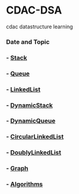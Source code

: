 # CDAC-DSA
cdac datastructure learning
	
### Date and Topic

### - [Stack](https://github.com/Hrishi2520/CDAC-DSA/tree/main/DS-Learning/Stack)
### - [Queue](https://github.com/Hrishi2520/CDAC-DSA/tree/main/DS-Learning/Queue) 
### - [LinkedList](https://github.com/Hrishi2520/CDAC-DSA/tree/main/DS-Learning/LinkedList)
### - [DynamicStack](https://github.com/Hrishi2520/CDAC-DSA/tree/main/DS-Learning/LinkedList/DynamicStack)
### - [DynamicQueue](https://github.com/Hrishi2520/CDAC-DSA/tree/main/DS-Learning/LinkedList/DynamicQueue)
### - [CircularLinkedList](https://github.com/Hrishi2520/CDAC-DSA/tree/main/DS-Learning/LinkedList/CircularLinkedList)
### - [DoublyLinkedList](https://github.com/Hrishi2520/CDAC-DSA/tree/main/DS-Learning/LinkedList/DoublyLinkedList)
### - [Graph](https://github.com/Hrishi2520/CDAC-DSA/tree/main/DS-Learning/Graph)
### - [Algorithms](https://github.com/Hrishi2520/CDAC-DSA/tree/main/DS-Learning/Algorithms)
